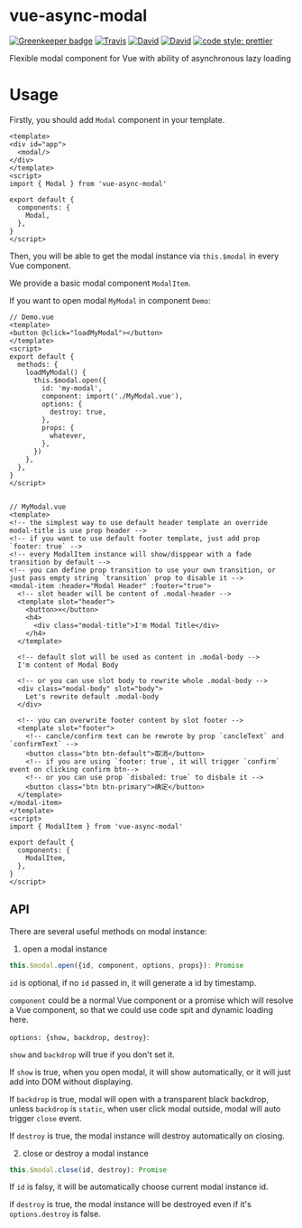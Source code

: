 # vue-async-modal

[![Greenkeeper badge](https://badges.greenkeeper.io/JounQin/vue-async-modal.svg)](https://greenkeeper.io/)
[![Travis](https://img.shields.io/travis/JounQin/vue-async-modal.svg)](https://travis-ci.org/JounQin/vue-async-modal)
[![David](https://img.shields.io/david/JounQin/vue-async-modal.svg)](https://david-dm.org/JounQin/vue-async-modal)
[![David](https://img.shields.io/david/dev/JounQin/vue-async-modal.svg)](https://david-dm.org/JounQin/vue-async-modal?type=dev)
[![code style: prettier](https://img.shields.io/badge/code_style-prettier-ff69b4.svg)](https://github.com/prettier/prettier)

Flexible modal component for Vue with ability of asynchronous lazy loading

# Usage

Firstly, you should add `Modal` component in your template.

```vue
<template>
<div id="app">
  <modal/>
</div>
</template>
<script>
import { Modal } from 'vue-async-modal'

export default {
  components: {
    Modal,
  },
}
</script>
```

Then, you will be able to get the modal instance via `this.$modal` in every Vue component.

We provide a basic modal component `ModalItem`.

If you want to open modal `MyModal` in component `Demo`:

```vue
// Demo.vue
<template>
<button @click="loadMyModal"></button>
</template>
<script>
export default {
  methods: {
    loadMyModal() {
      this.$modal.open({
        id: 'my-modal',
        component: import('./MyModal.vue'),
        options: {
          destroy: true,
        },
        props: {
          whatever,
        },
      })
    },
  },
}
</script>


// MyModal.vue
<template>
<!-- the simplest way to use default header template an override modal-title is use prop header -->
<!-- if you want to use default footer template, just add prop `footer: true` -->
<!-- every ModalItem instance will show/disppear with a fade transition by default -->
<!-- you can define prop transition to use your own transition, or just pass empty string `transition` prop to disable it -->
<modal-item :header="Modal Header" :footer="true">
  <!-- slot header will be content of .modal-header -->
  <template slot="header">
    <button>×</button>
    <h4>
      <div class="modal-title">I'm Modal Title</div>
    </h4>
  </template>

  <!-- default slot will be used as content in .modal-body -->
  I'm content of Modal Body

  <!-- or you can use slot body to rewrite whole .modal-body -->
  <div class="modal-body" slot="body">
    Let's rewrite default .modal-body
  </div>

  <!-- you can overwrite footer content by slot footer -->
  <template slot="footer">
    <!-- cancle/confirm text can be rewrote by prop `cancleText` and `confirmText` -->
    <button class="btn btn-default">取消</button>
    <!-- if you are using `footer: true`, it will trigger `confirm` event on clicking confirm btn-->
    <!-- or you can use prop `disbaled: true` to disbale it -->
    <button class="btn btn-primary">确定</button>
  </template>
</modal-item>
</template>
<script>
import { ModalItem } from 'vue-async-modal'

export default {
  components: {
    ModalItem,
  },
}
</script>
```

## API

There are several useful methods on modal instance:

1. open a modal instance

```js
this.$modal.open({id, component, options, props}): Promise
```

`id` is optional, if no `id` passed in, it will generate a id by timestamp.

`component` could be a normal Vue component or a promise which will resolve a Vue component,
so that we could use code spit and dynamic loading here.

`options: {show, backdrop, destroy}`:

`show` and `backdrop` will true if you don't set it.

If `show` is true, when you open modal, it will show automatically, or it will just add into DOM without displaying.

If `backdrop` is true, modal will open with a transparent black backdrop, unless `backdrop` is `static`,
when user click modal outside, modal will auto trigger `close` event.

If `destroy` is true, the modal instance will destroy automatically on closing.

2. close or destroy a modal instance

```js
this.$modal.close(id, destroy): Promise
```

If `id` is falsy, it will be automatically choose current modal instance id.

if `destroy` is true, the modal instance will be destroyed even if it's `options.destroy` is false.
